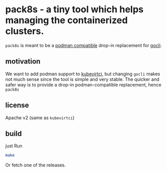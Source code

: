 # pack8s - a tiny tool which helps managing the containerized clusters. 

`pack8s` is meant to be a [podman compatible](https://podman.io/) drop-in replacement for [gocli](https://github.com/kubevirt/kubevirtci/tree/master/cluster-provision#using-gocli).

## motivation
We want to add podman support to [kubevirtci](https://github.com/kubevirt/kubevirtci), but changing
`gocli` makes not much sense since the tool is simple and very stable. The quicker and safer way is
to provide a drop-in podman-compatible replacement, hence `pack8s`

## license
Apache v2 (same as `kubevirtci`)

## build
just Run
```bash
make
```

Or fetch one of the releases.


